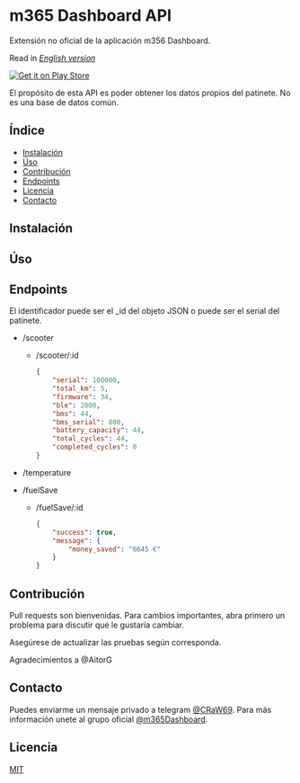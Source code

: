 # m365 Dashboard API

Extensión no oficial de la aplicación m356 Dashboard.

Read in [*English version*](README.en.md)

<a href="https://play.google.com/store/apps/details?id=adriandp.m365dashboard">![Get it on Play Store](https://play.google.com/intl/en_us/badges/static/images/badges/en_badge_web_generic.png)</a>

El propósito de esta API es poder obtener los datos propios del patinete. No es una base de datos común.

## Índice

- [Instalación](#instalación)
- [Úso](#úso)
- [Contribución](#contribución)
- [Endpoints](#endpoints)
- [Licencia](#licencia)
- [Contacto](#contacto)

## Instalación

## Úso

## Endpoints


El identificador puede ser el _id del objeto JSON o puede ser el serial del patinete.


- /scooter
  - /scooter/:id

    ```json
    {
        "serial": 100000,
        "total_km": 5,
        "firmware": 34,
        "ble": 2000,
        "bms": 44,
        "bms_serial": 800,
        "battery_capacity": 44,
        "total_cycles": 44,
        "completed_cycles": 0
    }

- /temperature

- /fuelSave
  - /fuelSave/:id

    ```json
    {
        "success": true,
        "message": {
            "money_saved": "6645 €"
        }
    }
    ```

## Contribución

Pull requests son bienvenidas. Para cambios importantes, abra primero un problema para discutir qué le gustaría cambiar.

Asegúrese de actualizar las pruebas según corresponda.

Agradecimientos a @AitorG

## Contacto

Puedes enviarme un mensaje privado a telegram [@CRaW69](https://t.me/CRaW69).
Para más información unete al grupo oficial [@m365Dashboard](https://t.me/m365Dashboard).

## Licencia
[MIT](https://choosealicense.com/licenses/mit/)

